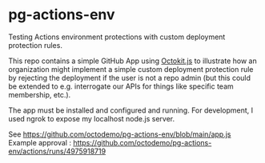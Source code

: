# pg-actions-env

Testing Actions environment protections with custom deployment protection rules. 

This repo contains a simple GitHub App using [Octokit.js](https://github.com/octokit/webhooks.js/) to illustrate how an organization might implement a simple custom deployment protection rule by rejecting the deployment if the user is not a repo admin (but this could be extended to e.g. interrogate our APIs for things like specific team membership, etc.).

The app must be installed and configured and running. For development, I used ngrok to expose my localhost node.js server.

See https://github.com/octodemo/pg-actions-env/blob/main/app.js
Example approval : https://github.com/octodemo/pg-actions-env/actions/runs/4975918719
